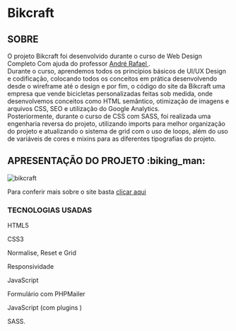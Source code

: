 # Bikcraft

<h2> SOBRE </h2>

<p> O projeto Bikcraft foi desenvolvido durante o curso de Web Design Completo Com ajuda do professor <a href="https://andrerafael.com" target="_blank"> André Rafael </a>. <br> Durante o curso, aprendemos todos os princípios básicos de UI/UX Design e codificação, colocando todos os conceitos em prática desenvolvendo desde o wireframe até o design e por fim, o código do site da Bikcraft uma empresa que vende bicicletas personalizadas feitas sob medida, onde desenvolvemos conceitos como HTML semântico, otimização de imagens e arquivos CSS, SEO e utilização do Google Analytics.
<br> Posteriormente, durante o curso de CSS com SASS, foi realizada uma engenharia reversa do projeto, utilizando imports para melhor organização do projeto e atualizando o sistema de grid com o uso de loops, além do uso de variáveis de cores e mixins para as diferentes tipografias do projeto. </p>

<h2> APRESENTAÇÃO DO PROJETO :biking_man: </h2>

![bikcraft](https://user-images.githubusercontent.com/61089592/139556444-3b4e74f2-fd14-41d6-8530-7ea6b85442fa.gif)

Para conferir mais sobre o site basta <a href="https://shacrony.github.io/Bikcraft/" target="_blank"> clicar aqui </a> 

<h3> TECNOLOGIAS USADAS </h3>

HTML5

CSS3

Normalise, Reset e Grid

Responsividade

JavaScript


Formulário com PHPMailer


JavaScript (com  plugins )

SASS.
